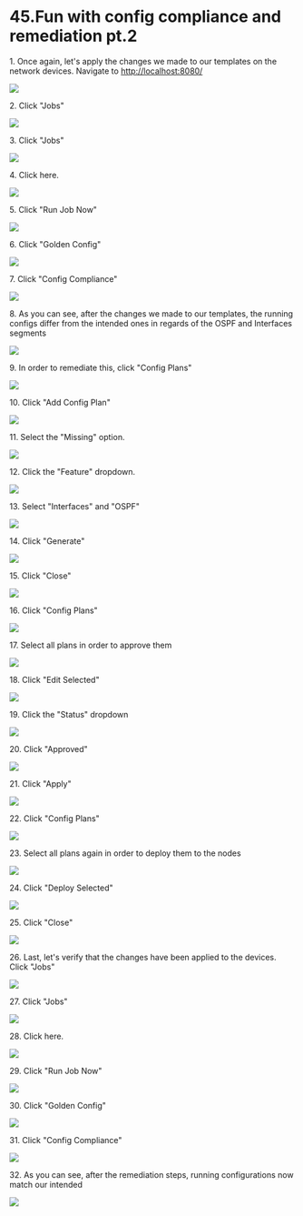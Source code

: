 # 45.Fun with config compliance and remediation pt.2



1\. Once again, let's apply the changes we made to our templates on the network devices. Navigate to <http://localhost:8080/>

![](https://ajeuwbhvhr.cloudimg.io/https://colony-recorder.s3.amazonaws.com/files/2025-05-21/2911829c-feed-401a-a4ee-f83d574c5aae/ascreenshot.jpeg?tl_px=45,268&br_px=2797,1807&force_format=jpeg&q=100&width=1120.0)


2\. Click "Jobs"

![](https://ajeuwbhvhr.cloudimg.io/https://colony-recorder.s3.amazonaws.com/files/2025-05-21/2911829c-feed-401a-a4ee-f83d574c5aae/ascreenshot.jpeg?tl_px=0,426&br_px=2752,1965&force_format=jpeg&q=100&width=1120.0&wat=1&wat_opacity=1&wat_gravity=northwest&wat_url=https://colony-recorder.s3.amazonaws.com/images/watermarks/FB923C_standard.png&wat_pad=32,277)


3\. Click "Jobs"

![](https://ajeuwbhvhr.cloudimg.io/https://colony-recorder.s3.amazonaws.com/files/2025-05-21/082c12bb-6031-4476-a22c-56c6350da79f/ascreenshot.jpeg?tl_px=0,537&br_px=2752,2076&force_format=jpeg&q=100&width=1120.0&wat=1&wat_opacity=1&wat_gravity=northwest&wat_url=https://colony-recorder.s3.amazonaws.com/images/watermarks/FB923C_standard.png&wat_pad=38,290)


4\. Click here.

![](https://ajeuwbhvhr.cloudimg.io/https://colony-recorder.s3.amazonaws.com/files/2025-05-21/2d52f38b-fdb3-44d8-b1b5-df33d091780b/ascreenshot.jpeg?tl_px=0,98&br_px=2752,1637&force_format=jpeg&q=100&width=1120.0&wat=1&wat_opacity=1&wat_gravity=northwest&wat_url=https://colony-recorder.s3.amazonaws.com/images/watermarks/FB923C_standard.png&wat_pad=223,277)


5\. Click "Run Job Now"

![](https://ajeuwbhvhr.cloudimg.io/https://colony-recorder.s3.amazonaws.com/files/2025-05-21/0cd51be8-6325-4488-b80d-4835fc11a7ac/ascreenshot.jpeg?tl_px=90,537&br_px=2842,2076&force_format=jpeg&q=100&width=1120.0&wat=1&wat_opacity=1&wat_gravity=northwest&wat_url=https://colony-recorder.s3.amazonaws.com/images/watermarks/FB923C_standard.png&wat_pad=873,505)


6\. Click "Golden Config"

![](https://ajeuwbhvhr.cloudimg.io/https://colony-recorder.s3.amazonaws.com/files/2025-05-21/685abce9-6f39-4eb0-8ad3-2dbc53760e4e/ascreenshot.jpeg?tl_px=0,537&br_px=2752,2076&force_format=jpeg&q=100&width=1120.0&wat=1&wat_opacity=1&wat_gravity=northwest&wat_url=https://colony-recorder.s3.amazonaws.com/images/watermarks/FB923C_standard.png&wat_pad=70,469)


7\. Click "Config Compliance"

![](https://ajeuwbhvhr.cloudimg.io/https://colony-recorder.s3.amazonaws.com/files/2025-05-21/069ad37f-6fb2-4409-9e95-1c8fdc32ec3a/ascreenshot.jpeg?tl_px=0,537&br_px=2752,2076&force_format=jpeg&q=100&width=1120.0&wat=1&wat_opacity=1&wat_gravity=northwest&wat_url=https://colony-recorder.s3.amazonaws.com/images/watermarks/FB923C_standard.png&wat_pad=54,338)


8\. As you can see, after the changes we made to our templates, the running configs differ from the intended ones in regards of the OSPF and Interfaces segments

![](https://ajeuwbhvhr.cloudimg.io/https://colony-recorder.s3.amazonaws.com/files/2025-05-21/2c817db9-c28e-4d9b-bfc8-0a3ea5bc4985/ascreenshot.jpeg?tl_px=90,0&br_px=2842,1538&force_format=jpeg&q=100&width=1120.0&wat=1&wat_opacity=1&wat_gravity=northwest&wat_url=https://colony-recorder.s3.amazonaws.com/images/watermarks/FB923C_standard.png&wat_pad=742,273)


9\. In order to remediate this, click "Config Plans"

![](https://ajeuwbhvhr.cloudimg.io/https://colony-recorder.s3.amazonaws.com/files/2025-05-21/25cc697d-3a43-47f2-8518-62fc2a8052b3/ascreenshot.jpeg?tl_px=0,537&br_px=2752,2076&force_format=jpeg&q=100&width=1120.0&wat=1&wat_opacity=1&wat_gravity=northwest&wat_url=https://colony-recorder.s3.amazonaws.com/images/watermarks/FB923C_standard.png&wat_pad=51,388)


10\. Click "Add Config Plan"

![](https://ajeuwbhvhr.cloudimg.io/https://colony-recorder.s3.amazonaws.com/files/2025-05-21/54092740-03b9-4302-a1a9-800e8bac9178/ascreenshot.jpeg?tl_px=90,0&br_px=2842,1538&force_format=jpeg&q=100&width=1120.0&wat=1&wat_opacity=1&wat_gravity=northwest&wat_url=https://colony-recorder.s3.amazonaws.com/images/watermarks/FB923C_standard.png&wat_pad=978,120)


11\. Select the "Missing" option.

![](https://ajeuwbhvhr.cloudimg.io/https://colony-recorder.s3.amazonaws.com/files/2025-05-21/e7f2afed-ab26-4f8b-9c19-a45637751d6c/ascreenshot.jpeg?tl_px=90,0&br_px=2842,1538&force_format=jpeg&q=100&width=1120.0&wat=1&wat_opacity=1&wat_gravity=northwest&wat_url=https://colony-recorder.s3.amazonaws.com/images/watermarks/FB923C_standard.png&wat_pad=693,165)


12\. Click the "Feature" dropdown.

![](https://ajeuwbhvhr.cloudimg.io/https://colony-recorder.s3.amazonaws.com/files/2025-05-21/9faaff9c-2e77-4ea8-8d13-ec2c492ee8b1/ascreenshot.jpeg?tl_px=88,108&br_px=2840,1647&force_format=jpeg&q=100&width=1120.0&wat=1&wat_opacity=1&wat_gravity=northwest&wat_url=https://colony-recorder.s3.amazonaws.com/images/watermarks/FB923C_standard.png&wat_pad=524,277)


13\. Select "Interfaces" and "OSPF"

![](https://ajeuwbhvhr.cloudimg.io/https://colony-recorder.s3.amazonaws.com/files/2025-05-21/de67b3a4-f597-4fd6-b432-9231e173cbd7/ascreenshot.jpeg?tl_px=86,496&br_px=2838,2035&force_format=jpeg&q=100&width=1120.0&wat=1&wat_opacity=1&wat_gravity=northwest&wat_url=https://colony-recorder.s3.amazonaws.com/images/watermarks/FB923C_standard.png&wat_pad=524,277)


14\. Click "Generate"

![](https://ajeuwbhvhr.cloudimg.io/https://colony-recorder.s3.amazonaws.com/files/2025-05-21/be873075-454f-4a89-8387-7655329141e3/ascreenshot.jpeg?tl_px=90,537&br_px=2842,2076&force_format=jpeg&q=100&width=1120.0&wat=1&wat_opacity=1&wat_gravity=northwest&wat_url=https://colony-recorder.s3.amazonaws.com/images/watermarks/FB923C_standard.png&wat_pad=925,503)


15\. Click "Close"

![](https://ajeuwbhvhr.cloudimg.io/https://colony-recorder.s3.amazonaws.com/files/2025-05-21/d6a9fa4d-2d74-4f52-8ef5-cc34dc855c8c/ascreenshot.jpeg?tl_px=90,256&br_px=2842,1795&force_format=jpeg&q=100&width=1120.0&wat=1&wat_opacity=1&wat_gravity=northwest&wat_url=https://colony-recorder.s3.amazonaws.com/images/watermarks/FB923C_standard.png&wat_pad=770,277)


16\. Click "Config Plans"

![](https://ajeuwbhvhr.cloudimg.io/https://colony-recorder.s3.amazonaws.com/files/2025-05-21/66b9a2ca-c1a3-4ec3-a3d5-f5a08e4aa0f6/ascreenshot.jpeg?tl_px=0,537&br_px=2752,2076&force_format=jpeg&q=100&width=1120.0&wat=1&wat_opacity=1&wat_gravity=northwest&wat_url=https://colony-recorder.s3.amazonaws.com/images/watermarks/FB923C_standard.png&wat_pad=30,393)


17\. Select all plans in order to approve them

![](https://ajeuwbhvhr.cloudimg.io/https://colony-recorder.s3.amazonaws.com/files/2025-05-21/a839b6fe-03f7-426e-8532-2611b27dbcd3/ascreenshot.jpeg?tl_px=0,0&br_px=2752,1538&force_format=jpeg&q=100&width=1120.0&wat=1&wat_opacity=1&wat_gravity=northwest&wat_url=https://colony-recorder.s3.amazonaws.com/images/watermarks/FB923C_standard.png&wat_pad=191,196)


18\. Click "Edit Selected"

![](https://ajeuwbhvhr.cloudimg.io/https://colony-recorder.s3.amazonaws.com/files/2025-05-21/c5b2ec07-3e18-4e71-8015-23ef23184b45/ascreenshot.jpeg?tl_px=0,490&br_px=2752,2029&force_format=jpeg&q=100&width=1120.0&wat=1&wat_opacity=1&wat_gravity=northwest&wat_url=https://colony-recorder.s3.amazonaws.com/images/watermarks/FB923C_standard.png&wat_pad=221,276)


19\. Click the "Status" dropdown

![](https://ajeuwbhvhr.cloudimg.io/https://colony-recorder.s3.amazonaws.com/files/2025-05-21/25fff6ed-2d48-4f9e-a49f-14d815b494ab/ascreenshot.jpeg?tl_px=90,398&br_px=2842,1937&force_format=jpeg&q=100&width=1120.0&wat=1&wat_opacity=1&wat_gravity=northwest&wat_url=https://colony-recorder.s3.amazonaws.com/images/watermarks/FB923C_standard.png&wat_pad=917,277)


20\. Click "Approved"

![](https://ajeuwbhvhr.cloudimg.io/https://colony-recorder.s3.amazonaws.com/files/2025-05-21/e0340f3c-6173-46b4-845b-13ef363417ca/ascreenshot.jpeg?tl_px=90,537&br_px=2842,2076&force_format=jpeg&q=100&width=1120.0&wat=1&wat_opacity=1&wat_gravity=northwest&wat_url=https://colony-recorder.s3.amazonaws.com/images/watermarks/FB923C_standard.png&wat_pad=917,279)


21\. Click "Apply"

![](https://ajeuwbhvhr.cloudimg.io/https://colony-recorder.s3.amazonaws.com/files/2025-05-21/c448cc0e-f306-4e8b-95f1-e468bebb80f5/ascreenshot.jpeg?tl_px=90,537&br_px=2842,2076&force_format=jpeg&q=100&width=1120.0&wat=1&wat_opacity=1&wat_gravity=northwest&wat_url=https://colony-recorder.s3.amazonaws.com/images/watermarks/FB923C_standard.png&wat_pad=968,436)


22\. Click "Config Plans"

![](https://ajeuwbhvhr.cloudimg.io/https://colony-recorder.s3.amazonaws.com/files/2025-05-21/70c0de27-9ae7-45dc-b4ef-d617dc12defb/ascreenshot.jpeg?tl_px=0,537&br_px=2752,2076&force_format=jpeg&q=100&width=1120.0&wat=1&wat_opacity=1&wat_gravity=northwest&wat_url=https://colony-recorder.s3.amazonaws.com/images/watermarks/FB923C_standard.png&wat_pad=45,391)


23\. Select all plans again in order to deploy them to the nodes

![](https://ajeuwbhvhr.cloudimg.io/https://colony-recorder.s3.amazonaws.com/files/2025-05-21/906308ca-be0a-42e7-82b2-799cb7051592/ascreenshot.jpeg?tl_px=0,0&br_px=2752,1538&force_format=jpeg&q=100&width=1120.0&wat=1&wat_opacity=1&wat_gravity=northwest&wat_url=https://colony-recorder.s3.amazonaws.com/images/watermarks/FB923C_standard.png&wat_pad=191,195)


24\. Click "Deploy Selected"

![](https://ajeuwbhvhr.cloudimg.io/https://colony-recorder.s3.amazonaws.com/files/2025-05-21/8b491b2c-90c5-4455-bb13-8f7c2c9d5430/ascreenshot.jpeg?tl_px=0,484&br_px=2752,2023&force_format=jpeg&q=100&width=1120.0&wat=1&wat_opacity=1&wat_gravity=northwest&wat_url=https://colony-recorder.s3.amazonaws.com/images/watermarks/FB923C_standard.png&wat_pad=332,277)


25\. Click "Close"

![](https://ajeuwbhvhr.cloudimg.io/https://colony-recorder.s3.amazonaws.com/files/2025-05-21/82bf4dcf-7393-441e-8f3a-bfa2ad2419c5/ascreenshot.jpeg?tl_px=90,172&br_px=2842,1711&force_format=jpeg&q=100&width=1120.0&wat=1&wat_opacity=1&wat_gravity=northwest&wat_url=https://colony-recorder.s3.amazonaws.com/images/watermarks/FB923C_standard.png&wat_pad=780,276)


26\. Last, let's verify that the changes have been applied to the devices. Click "Jobs"

![](https://ajeuwbhvhr.cloudimg.io/https://colony-recorder.s3.amazonaws.com/files/2025-05-21/3be57bd2-216c-4432-8a6a-f84e3a33f615/ascreenshot.jpeg?tl_px=0,80&br_px=2752,1619&force_format=jpeg&q=100&width=1120.0&wat=1&wat_opacity=1&wat_gravity=northwest&wat_url=https://colony-recorder.s3.amazonaws.com/images/watermarks/FB923C_standard.png&wat_pad=60,277)


27\. Click "Jobs"

![](https://ajeuwbhvhr.cloudimg.io/https://colony-recorder.s3.amazonaws.com/files/2025-05-21/6bcc5626-da98-419e-9c4b-e85db806b805/ascreenshot.jpeg?tl_px=0,224&br_px=2752,1763&force_format=jpeg&q=100&width=1120.0&wat=1&wat_opacity=1&wat_gravity=northwest&wat_url=https://colony-recorder.s3.amazonaws.com/images/watermarks/FB923C_standard.png&wat_pad=25,277)


28\. Click here.

![](https://ajeuwbhvhr.cloudimg.io/https://colony-recorder.s3.amazonaws.com/files/2025-05-21/0d0a4460-b920-4a3f-94d4-43c11e4a1670/ascreenshot.jpeg?tl_px=0,468&br_px=2752,2007&force_format=jpeg&q=100&width=1120.0&wat=1&wat_opacity=1&wat_gravity=northwest&wat_url=https://colony-recorder.s3.amazonaws.com/images/watermarks/FB923C_standard.png&wat_pad=222,277)


29\. Click "Run Job Now"

![](https://ajeuwbhvhr.cloudimg.io/https://colony-recorder.s3.amazonaws.com/files/2025-05-21/7aeba708-1ad4-4f79-a95c-55e6cf364f72/ascreenshot.jpeg?tl_px=90,537&br_px=2842,2076&force_format=jpeg&q=100&width=1120.0&wat=1&wat_opacity=1&wat_gravity=northwest&wat_url=https://colony-recorder.s3.amazonaws.com/images/watermarks/FB923C_standard.png&wat_pad=833,502)


30\. Click "Golden Config"

![](https://ajeuwbhvhr.cloudimg.io/https://colony-recorder.s3.amazonaws.com/files/2025-05-21/84aac7a5-16ef-4fac-8fa2-adb6208e77a5/ascreenshot.jpeg?tl_px=0,537&br_px=2752,2076&force_format=jpeg&q=100&width=1120.0&wat=1&wat_opacity=1&wat_gravity=northwest&wat_url=https://colony-recorder.s3.amazonaws.com/images/watermarks/FB923C_standard.png&wat_pad=73,463)


31\. Click "Config Compliance"

![](https://ajeuwbhvhr.cloudimg.io/https://colony-recorder.s3.amazonaws.com/files/2025-05-21/4ea9ee81-6b97-46c4-a85c-6e0d2f66d594/ascreenshot.jpeg?tl_px=0,537&br_px=2752,2076&force_format=jpeg&q=100&width=1120.0&wat=1&wat_opacity=1&wat_gravity=northwest&wat_url=https://colony-recorder.s3.amazonaws.com/images/watermarks/FB923C_standard.png&wat_pad=51,336)


32\. As you can see, after the remediation steps, running configurations now match our intended

![](https://ajeuwbhvhr.cloudimg.io/https://colony-recorder.s3.amazonaws.com/files/2025-05-21/f45cce43-1be7-4103-9cdb-5a49cf7cb7a2/ascreenshot.jpeg?tl_px=90,0&br_px=2842,1538&force_format=jpeg&q=100&width=1120.0&wat=1&wat_opacity=1&wat_gravity=northwest&wat_url=https://colony-recorder.s3.amazonaws.com/images/watermarks/FB923C_standard.png&wat_pad=746,274)